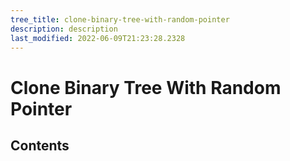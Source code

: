 ```yaml
---
tree_title: clone-binary-tree-with-random-pointer
description: description
last_modified: 2022-06-09T21:23:28.2328
---
```


# Clone Binary Tree With Random Pointer

## Contents
